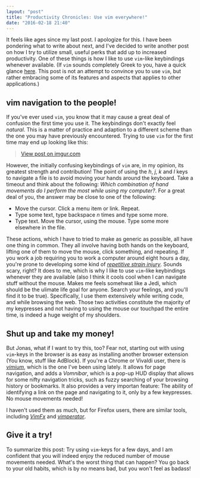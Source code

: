 ```yaml
---
layout: "post"
title: "Productivity Chronicles: Use vim everywhere!"
date: "2016-02-18 21:40"
---
```


It feels like ages since my last post. I apologize for this. I have been pondering what to write about next, and I've decided to write another post on how I try to utilize small, useful perks that add up to increased productivity. One of these things is how I like to use `vim`-like keybindings whenever available. (If `vim` sounds completely Greek to you, have a quick glance [here](http://www.vim.org/about.php). This post is not an attempt to convince you to use `vim`, but rather embracing some of its features and aspects that applies to other applications.)

## vim navigation to the people!
If you've ever used `vim`, you know that it may cause a great deal of confusion the first time you use it. The keybindings don't exactly feel _natural_. This is a matter of practice and adaption to a different scheme than the one you may have previously encountered. Trying to use `vim` for the first time may end up looking like this:

<blockquote class="imgur-embed-pub" lang="en" data-id="jAfEZ1x"><a href="//imgur.com/jAfEZ1x">View post on imgur.com</a></blockquote><script async src="//s.imgur.com/min/embed.js" charset="utf-8"></script>

However, the initially confusing keybindings of `vim` are, in my opinion, its greatest strength and contribution! The point of using the _h_, _j_, _k_ and _l_ keys to navigate a file is to avoid moving your hands around the keyboard. Take a timeout and think about the following: _Which combination of hand movements do I perform the most while using my computer?_. For a great deal of you, the answer may be close to one of the following:

* Move the cursor. Click a menu item or link. Repeat.
* Type some text, type backspace _n_ times and type some more.
* Type text. Move the cursor, using the mouse. Type some more elsewhere in the file.

These actions, which I have to tried to make as generic as possible, all have one thing in common. They all involve having both hands on the keyboard, lifting one of them to move the mouse, click something, and repeating. If you work a job requiring you to work a computer around eight hours a day, you're prone to developing some kind of [_repetitive strain injury_](https://en.wikipedia.org/wiki/Repetitive_strain_injury). Sounds scary, right? It does to me, which is why I like to use `vim`-like keybindings whenever they are available (also I think it cools cool when I can navigate stuff without the mouse. Makes me feels somehwat like a Jedi, which should be the ulimate life goal for anyone. Search your feelings, and you'll find it to be true). Specifically, I use them extensively while writing code, and while browsing the web. Those two activities constitute the majority of my keypresses and not having to using the mouse our touchpad the entire time, is indeed a huge weight of my shoulders.

## Shut up and take my money!
But Jonas, what if I want to try this, too? Fear not, starting out with using `vim`-keys in the browser is as easy as installing another browser extension (You know, stuff like AdBlock). If you're a Chrome or Vivaldi user, there is [_vimium_](https://chrome.google.com/webstore/detail/vimium/dbepggeogbaibhgnhhndojpepiihcmeb), which is the one I've been using lately. It allows for page navigation, and adds a _Vomnibar_, which is a pop-up HUD display that allows for some nifty navigation tricks, such as fuzzy searching of your browsing history or bookmarks. It also provides a very importan feature: The ability of identifying a link on the page and navigating to it, only by a few keypresses. No mouse movements needed!

I haven't used them as much, but for Firefox users, there are similar tools, including [_VimFx_](https://addons.mozilla.org/en-US/firefox/addon/vimfx/?src=search) and [_vimperator_](https://addons.mozilla.org/en-US/firefox/addon/vimperator/?src=search).

## Give it a try!
To summarize this post: Try using `vim`-keys for a few days, and I am confident that you will indeed enjoy the reduced number of mouse movements needed. What's the worst thing that can happen? You go back to your old habits, which is by no means bad, but you won't feel as badass!

